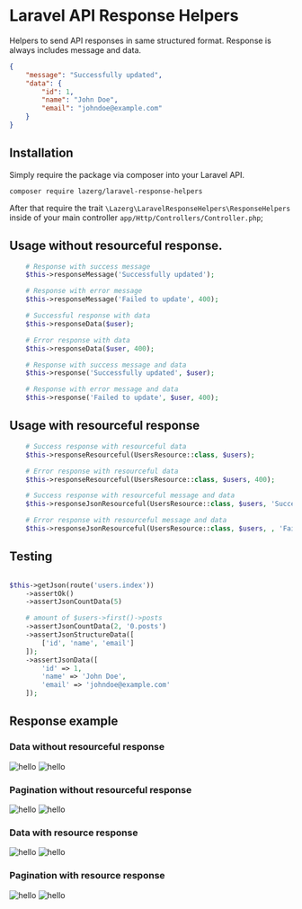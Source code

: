 # Laravel API Response Helpers

Helpers to send API responses in same structured format. Response is always includes message and data.

```json
{
    "message": "Successfully updated",
    "data": {
        "id": 1,
        "name": "John Doe",
        "email": "johndoe@example.com"
    }
}
```

## Installation

Simply require the package via composer into your Laravel API.

    composer require lazerg/laravel-response-helpers

After that require the trait `\Lazerg\LaravelResponseHelpers\ResponseHelpers` inside of your main
controller `app/Http/Controllers/Controller.php`;

## Usage without resourceful response.

```php
    # Response with success message
    $this->responseMessage('Successfully updated');

    # Response with error message
    $this->responseMessage('Failed to update', 400);

    # Successful response with data
    $this->responseData($user);

    # Error response with data
    $this->responseData($user, 400);

    # Response with success message and data
    $this->response('Successfully updated', $user);

    # Response with error message and data
    $this->response('Failed to update', $user, 400);
```

## Usage with resourceful response

```php
    # Success response with resourceful data
    $this->responseResourceful(UsersResource::class, $users);

    # Error response with resourceful data
    $this->responseResourceful(UsersResource::class, $users, 400);

    # Success response with resourceful message and data
    $this->responseJsonResourceful(UsersResource::class, $users, 'Successfully updated');

    # Error response with resourceful message and data
    $this->responseJsonResourceful(UsersResource::class, $users, , 'Failed to update', 400);
```

## Testing

```php

$this->getJson(route('users.index'))
    ->assertOk()
    ->assertJsonCountData(5)

    # amount of $users->first()->posts
    ->assertJsonCountData(2, '0.posts')
    ->assertJsonStructureData([
        ['id', 'name', 'email']
    ]);
    ->assertJsonData([
        'id' => 1,
        'name' => 'John Doe',
        'email' => 'johndoe@example.com'
    ]);
```

## Response example

### Data without resourceful response

![hello](./examples/data_without_resource_code.png)
![hello](./examples/data_without_resource.png)

### Pagination without resourceful response

![hello](./examples/pagination_without_resource_code.png)
![hello](./examples/pagination_without_resource.png)

### Data with resource response

![hello](./examples/data_with_resource_code.png)
![hello](./examples/data_with_resource.png)

### Pagination with resource response

![hello](./examples/pagination_with_resource_code.png)
![hello](./examples/pagination_with_resource.png)
